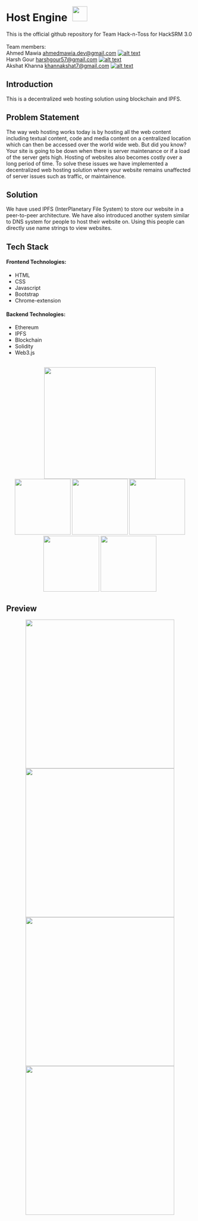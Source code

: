 [1]: https://github.com/harshgour/
[2]: https://github.com/maw1a/
[3]: https://github.com/khannakshat7/

[1.1]: http://i.imgur.com/9I6NRUm.png (github icon without padding)
# Host Engine &nbsp;<img src="https://ipfs.io/ipfs/QmP1HxmfZnz5NxxaQxJDqDvgq6yHaNAPEN11ZA8H49motr/" height="40" />

This is the official github repository for Team Hack-n-Toss for HackSRM 3.0<br/><br/>
Team members:<br/>
Ahmed Mawia <ahmedmawia.dev@gmail.com> [![alt text][1.1]][2] <br/> 
Harsh Gour <harshgour57@gmail.com> [![alt text][1.1]][1] <br/>
Akshat Khanna <khannakshat7@gmail.com> [![alt text][1.1]][3] <br/>

## Introduction

This is a decentralized web hosting solution using blockchain and IPFS.<br/>

## Problem Statement

The way web hosting works today is by hosting all the web content including textual content, code and media content on a centralized location which can then be accessed over the world wide web. But did you know? Your site is going to be down when there is server maintenance or if a load of the server gets high. Hosting of websites also becomes costly over a long period of time. To solve these issues we have implemented a decentralized web hosting solution where your website remains unaffected of server issues such as traffic, or maintainence.<br/>

## Solution
We have used IPFS (InterPlanetary File System) to store our website in a peer-to-peer architecture. We have also introduced another system similar to DNS system for people to host their website on. Using this people can directly use name strings to view websites.<br/>

## Tech Stack
#### Frontend Technologies:
- HTML
- CSS
- Javascript
- Bootstrap
- Chrome-extension
#### Backend Technologies:
- Ethereum
- IPFS
- Blockchain
- Solidity
- Web3.js
<br/><br/>
<p align="center">
  <img src="https://fiverr-res.cloudinary.com/images/t_main1,q_auto,f_auto,q_auto,f_auto/gigs/119595261/original/46165bed05d674f178965dd638fbbc88a049cb9f/help-you-in-any-html-css-javascript-related-project.jpeg" width="300" />
   <br/>
  <img src="https://cdn.freelogovectors.net/wp-content/uploads/2020/03/ethereum-logo.png" width="150" height="150" />
  <img src="https://github.com/ethereum/web3.js/blob/1.x/assets/logo/web3js.jpg" width="150" />
  <img src="https://upload.wikimedia.org/wikipedia/commons/1/18/Ipfs-logo-1024-ice-text.png" width="150" />
  <img src="https://platform.eductx.org/static/media/metamask.5e06983f.png" width="150" />
  <img src="https://upload.wikimedia.org/wikipedia/commons/9/98/Solidity_logo.svg" width="150" />
</p>

## Preview
<p align="center">
  <img src="https://cdn.discordapp.com/attachments/779034257602904104/779947984426237972/Screenshot_2020-11-22_112223.png" width="400" />
  <img src="https://cdn.discordapp.com/attachments/779034257602904104/779947974628212766/Screenshot_2020-11-22_112248.png" width="400" />
  <img src="https://cdn.discordapp.com/attachments/779034257602904104/779947988281196544/Screenshot_2020-11-22_112351.png" width="400" />
  <img src="https://media.discordapp.net/attachments/779034257602904104/779948661701476382/test-host-engine.png" width="400" />
</p>
